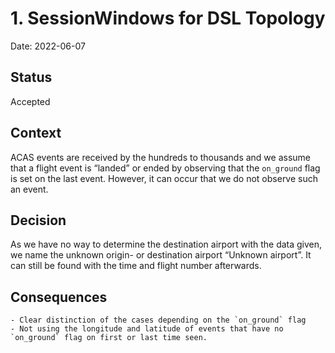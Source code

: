 # 1. SessionWindows for DSL Topology

Date: 2022-06-07

## Status

Accepted

## Context

ACAS events are received by the hundreds to thousands and we assume that a flight event is “landed” or ended by observing that the `on_ground` flag is set on the last event. However, it can occur that we do not observe such an event.

## Decision

As we have no way to determine the destination airport with the data given, we name the unknown origin- or destination airport “Unknown airport”. It can still be found with the time and flight number afterwards.

## Consequences

    - Clear distinction of the cases depending on the `on_ground` flag
    - Not using the longitude and latitude of events that have no `on_ground` flag on first or last time seen.
